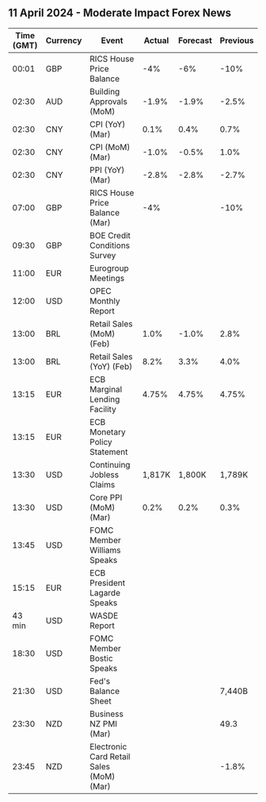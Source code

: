 ## 11 April 2024 - Moderate Impact Forex News

| Time (GMT) | Currency | Event | Actual | Forecast | Previous |
|------|----------|-------|--------|----------|----------|
| 00:01 | GBP | RICS House Price Balance | -4% | -6% | -10% |
| 02:30 | AUD | Building Approvals (MoM) | -1.9% | -1.9% | -2.5% |
| 02:30 | CNY | CPI (YoY) (Mar) | 0.1% | 0.4% | 0.7% |
| 02:30 | CNY | CPI (MoM) (Mar) | -1.0% | -0.5% | 1.0% |
| 02:30 | CNY | PPI (YoY) (Mar) | -2.8% | -2.8% | -2.7% |
| 07:00 | GBP | RICS House Price Balance (Mar) | -4% |  | -10% |
| 09:30 | GBP | BOE Credit Conditions Survey |  |  |  |
| 11:00 | EUR | Eurogroup Meetings |  |  |  |
| 12:00 | USD | OPEC Monthly Report |  |  |  |
| 13:00 | BRL | Retail Sales (MoM) (Feb) | 1.0% | -1.0% | 2.8% |
| 13:00 | BRL | Retail Sales (YoY) (Feb) | 8.2% | 3.3% | 4.0% |
| 13:15 | EUR | ECB Marginal Lending Facility | 4.75% | 4.75% | 4.75% |
| 13:15 | EUR | ECB Monetary Policy Statement |  |  |  |
| 13:30 | USD | Continuing Jobless Claims | 1,817K | 1,800K | 1,789K |
| 13:30 | USD | Core PPI (MoM) (Mar) | 0.2% | 0.2% | 0.3% |
| 13:45 | USD | FOMC Member Williams Speaks |  |  |  |
| 15:15 | EUR | ECB President Lagarde Speaks |  |  |  |
| 43 min | USD | WASDE Report |  |  |  |
| 18:30 | USD | FOMC Member Bostic Speaks |  |  |  |
| 21:30 | USD | Fed's Balance Sheet |  |  | 7,440B |
| 23:30 | NZD | Business NZ PMI (Mar) |  |  | 49.3 |
| 23:45 | NZD | Electronic Card Retail Sales (MoM) (Mar) |  |  | -1.8% |
